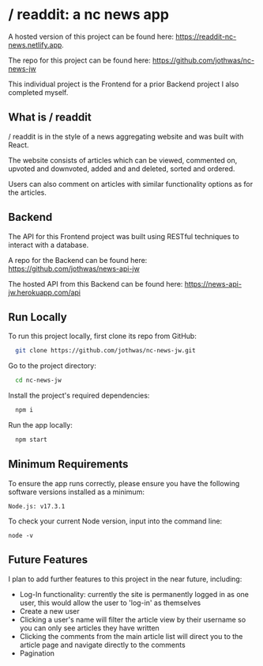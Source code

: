 # / readdit: a nc news app

A hosted version of this project can be found here: https://readdit-nc-news.netlify.app.

The repo for this project can be found here: https://github.com/jothwas/nc-news-jw

This individual project is the Frontend for a prior Backend project I also completed myself.

## What is / readdit

/ readdit is in the style of a news aggregating website and was built with React.

The website consists of articles which can be viewed, commented on, upvoted and downvoted, added and and deleted, sorted and ordered.

Users can also comment on articles with similar functionality options as for the articles.

## Backend

The API for this Frontend project was built using RESTful techniques to interact with a database.

A repo for the Backend can be found here: https://github.com/jothwas/news-api-jw

The hosted API from this Backend can be found here: https://news-api-jw.herokuapp.com/api

## Run Locally

To run this project locally, first clone its repo from GitHub:

```bash
  git clone https://github.com/jothwas/nc-news-jw.git
```

Go to the project directory:

```bash
  cd nc-news-jw
```

Install the project's required dependencies:

```bash
  npm i
```

Run the app locally:

```bash
  npm start
```

## Minimum Requirements

To ensure the app runs correctly, please ensure you have the following software versions installed as a minimum:

```
Node.js: v17.3.1
```

To check your current Node version, input into the command line:

```
node -v
```

## Future Features

I plan to add further features to this project in the near future, including:

- Log-In functionality: currently the site is permanently logged in as one user, this would allow the user to 'log-in' as themselves
- Create a new user
- Clicking a user's name will filter the article view by their username so you can only see articles they have written
- Clicking the comments from the main article list will direct you to the article page and navigate directly to the comments
- Pagination
